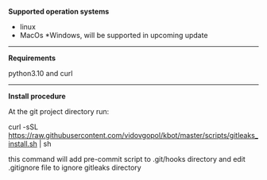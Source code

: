 
**Supported operation systems**
- linux
- MacOs
*Windows, will be supported in upcoming update
------------
**Requirements**

python3.10 and curl

------------
**Install procedure**

At the git project directory run:

curl -sSL  https://raw.githubusercontent.com/vidovgopol/kbot/master/scripts/gitleaks_install.sh  | sh

this command will add pre-commit script to .git/hooks directory and edit .gitignore file to ignore gitleaks directory
